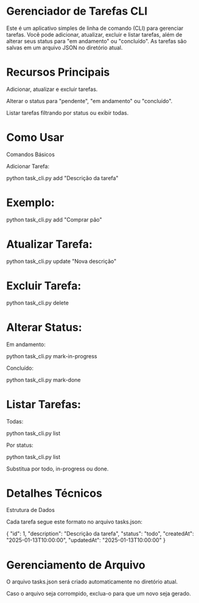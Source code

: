 # Gerenciador de Tarefas CLI

Este é um aplicativo simples de linha de comando (CLI) para gerenciar tarefas. Você pode adicionar, atualizar, excluir e listar tarefas, além de alterar seus status para "em andamento" ou "concluído". As tarefas são salvas em um arquivo JSON no diretório atual.

# Recursos Principais

Adicionar, atualizar e excluir tarefas.

Alterar o status para "pendente", "em andamento" ou "concluído".

Listar tarefas filtrando por status ou exibir todas.

# Como Usar

Comandos Básicos

Adicionar Tarefa:

python task_cli.py add "Descrição da tarefa"

# Exemplo:

python task_cli.py add "Comprar pão"

# Atualizar Tarefa:

python task_cli.py update <ID> "Nova descrição"

# Excluir Tarefa:

python task_cli.py delete <ID>

# Alterar Status:

Em andamento:

python task_cli.py mark-in-progress <ID>

Concluído:

python task_cli.py mark-done <ID>

# Listar Tarefas:

Todas:

python task_cli.py list

Por status:

python task_cli.py list <status>

Substitua <status> por todo, in-progress ou done.

# Detalhes Técnicos

Estrutura de Dados

Cada tarefa segue este formato no arquivo tasks.json:

{
    "id": 1,
    "description": "Descrição da tarefa",
    "status": "todo",
    "createdAt": "2025-01-13T10:00:00",
    "updatedAt": "2025-01-13T10:00:00"
}

# Gerenciamento de Arquivo

O arquivo tasks.json será criado automaticamente no diretório atual.

Caso o arquivo seja corrompido, exclua-o para que um novo seja gerado.
